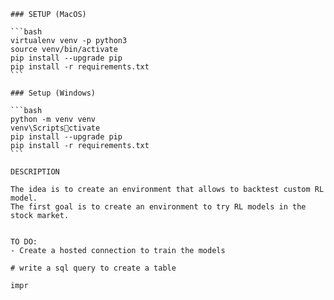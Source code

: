 
    ### SETUP (MacOS)

    ```bash
    virtualenv venv -p python3
    source venv/bin/activate
    pip install --upgrade pip
    pip install -r requirements.txt
    ```

    ### Setup (Windows)

    ```bash
    python -m venv venv
    venv\Scriptsctivate
    pip install --upgrade pip
    pip install -r requirements.txt
    ```

    DESCRIPTION

    The idea is to create an environment that allows to backtest custom RL model.
    The first goal is to create an environment to try RL models in the stock market.


    TO DO:
    - Create a hosted connection to train the models
    
    # write a sql query to create a table 

    impr

